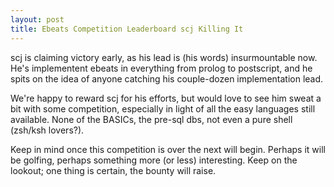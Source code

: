 ```yaml
--- 
layout: post
title: Ebeats Competition Leaderboard scj Killing It
---
```

scj is claiming victory early, as his lead is (his words) insurmountable now.
He's implementent ebeats in everything from prolog to postscript, and he spits
on the idea of anyone catching his couple-dozen implementation lead.

We're happy to reward scj for his efforts, but would love to see him sweat a bit
with some competition, especially in light of all the easy languages still
available.  None of the BASICs, the pre-sql dbs, not even a pure shell (zsh/ksh lovers?).

Keep in mind once this competition is over the next will begin.  Perhaps it will be golfing,
 perhaps something more (or less) interesting.  Keep on the lookout;  one thing is certain,
 the bounty will raise.
